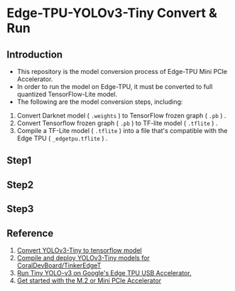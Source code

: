 # Edge-TPU-YOLOv3-Tiny Convert & Run
## Introduction
* This repository is the model conversion process of Edge-TPU Mini PCIe Accelerator.
* In order to run the model on Edge-TPU, it must be converted to full quantized TensorFlow-Lite model.
* The following are the model conversion steps, including:
1. Convert Darknet model ( `.weights` ) to TensorFlow frozen graph ( `.pb` ) .
2. Convert Tensorflow frozen graph ( `.pb` ) to TF-lite model ( `.tflite` ) .
3. Compile a TF-Lite model ( `.tflite` ) into a file that's compatible with the Edge TPU ( `_edgetpu.tflite` ) .

## Step1

## Step2

## Step3

## Reference
1. [Convert YOLOv3-Tiny to tensorflow model](https://github.com/mystic123/tensorflow-yolo-v3)
2. [Compile and deploy YOLOv3-Tiny models for CoralDevBoard/TinkerEdgeT](https://github.com/SHRHarry/EdgeTPU-YOLOv3-Tiny)
3. [Run Tiny YOLO-v3 on Google's Edge TPU USB Accelerator.](https://github.com/guichristmann/edge-tpu-tiny-yolo)
4. [Get started with the M.2 or Mini PCIe Accelerator](https://coral.ai/docs/m2/get-started/)
